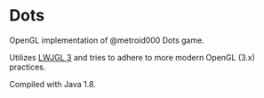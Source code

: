 # Dots
OpenGL implementation of @metroid000 Dots game.

Utilizes [LWJGL 3](http://www.lwjgl.org/) and tries to adhere to more modern OpenGL (3.x) practices.

Compiled with Java 1.8.
